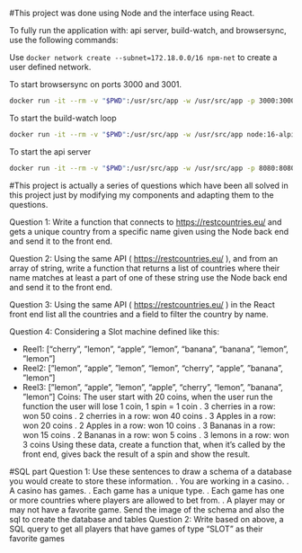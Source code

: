 #This project was done using Node and the interface using React.

To fully run the application with: api server, build-watch, and browsersync, use the following commands:

Use `docker network create --subnet=172.18.0.0/16 npm-net` to create a user defined network.

To start browsersync on ports 3000 and 3001.
```bash
docker run -it --rm -v "$PWD":/usr/src/app -w /usr/src/app -p 3000:3000 -p 3001:3001 --net npm-net node:16-alpine npm run dev:livereload
```

To start the build-watch loop
```bash
docker run -it --rm -v "$PWD":/usr/src/app -w /usr/src/app node:16-alpine npm run dev:build-watch
```

To start the api server
```bash
docker run -it --rm -v "$PWD":/usr/src/app -w /usr/src/app -p 8080:8080 --net npm-net --ip 172.18.0.8 node:16-alpine npm run start
```


#This project is actually a series of questions which have been all solved in this project just by modifying my components and adapting them to the questions.

Question 1:
Write a function that connects to https://restcountries.eu/ and gets a unique country from a
specific name given using the Node back end and send it to the front end.

Question 2:
Using the same API ( https://restcountries.eu/ ), and from an array of string, write a function
that returns a list of countries where their name matches at least a part of one of these string
use the Node back end and send it to the front end.

Question 3:
Using the same API ( https://restcountries.eu/ ) in the React front end list all the countries
and a field to filter the country by name.

Question 4:
Considering a Slot machine defined like this:
- Reel1: [“cherry”, ”lemon”, “apple”, ”lemon”, “banana”, “banana”, ”lemon”, ”lemon”]
- Reel2: [”lemon”, “apple”, ”lemon”, “lemon”, “cherry”, “apple”, ”banana”, ”lemon”]
- Reel3: [”lemon”, “apple”, ”lemon”, “apple”, “cherry”, “lemon”, ”banana”, ”lemon”]
Coins:
The user start with 20 coins, when the user run the function the user will lose 1 coin,
1 spin = 1 coin
. 3 cherries in a row: won 50 coins
. 2 cherries in a row: won 40 coins
. 3 Apples in a row: won 20 coins
. 2 Apples in a row: won 10 coins
. 3 Bananas in a row: won 15 coins
. 2 Bananas in a row: won 5 coins
. 3 lemons in a row: won 3 coins
Using these data, create a function that, when it’s called by the front end, gives back the
result of a spin and show the result.

#SQL part
Question 1:
Use these sentences to draw a schema of a database you would create to store these
information.
. You are working in a casino.
. A casino has games.
. Each game has a unique type.
. Each game has one or more countries where players are allowed to bet from.
. A player may or may not have a favorite game.
Send the image of the schema and also the sql to create the database and tables
Question 2:
Write based on above, a SQL query to get all players that have games of type “SLOT” as
their favorite games

